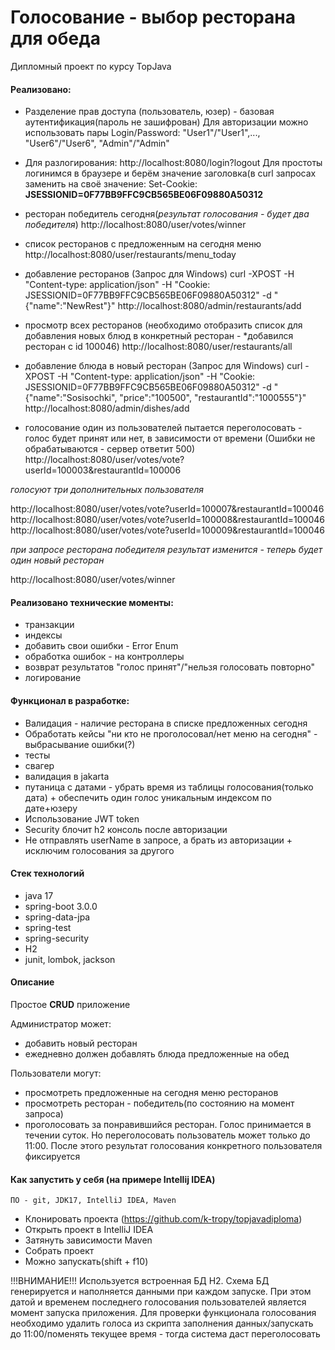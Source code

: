 # Голосование - выбор ресторана для обеда

Дипломный проект по курсу TopJava

#### Реализовано:
* Разделение прав доступа (пользователь, юзер) - базовая аутентификация(пароль не зашифрован)
Для авторизации можно использовать пары Login/Password:
"User1"/"User1",..., "User6"/"User6", "Admin"/"Admin"
* Для разлогирования:
http://localhost:8080/login?logout
Для простоты логинимся в браузере и берём значение заголовка(в curl запросах заменить на своё значение:
  Set-Cookie: **JSESSIONID=0F77BB9FFC9CB565BE06F09880A50312**

* ресторан победитель сегодня(*результат голосования - будет два победителя*) 
http://localhost:8080/user/votes/winner
* список ресторанов с предложенным на сегодня меню 
http://localhost:8080/user/restaurants/menu_today
* добавление ресторанов (Запрос для Windows) 
curl -XPOST -H "Content-type: application/json" -H "Cookie: JSESSIONID=0F77BB9FFC9CB565BE06F09880A50312" -d "{\"name\":\"NewRest\"}" http://localhost:8080/admin/restaurants/add
* просмотр всех ресторанов (необходимо отобразить список для добавления новых блюд в конкретный ресторан - *добавился ресторан с id 100046) 
http://localhost:8080/user/restaurants/all
* добавление блюда в новый ресторан (Запрос для Windows) 
curl -XPOST -H "Content-type: application/json" -H "Cookie: JSESSIONID=0F77BB9FFC9CB565BE06F09880A50312" -d "{\"name\":\"Sosisochki\", \"price\":\"100500\", \"restaurantId\":\"1000555\"}" http://localhost:8080/admin/dishes/add
* голосование один из пользователей пытается переголосовать - голос будет принят или нет, в зависимости от времени (Ошибки не обрабатываются - сервер ответит 500)
http://localhost:8080/user/votes/vote?userId=100003&restaurantId=100006

_голосуют три дополнительных пользователя_

http://localhost:8080/user/votes/vote?userId=100007&restaurantId=100046
http://localhost:8080/user/votes/vote?userId=100008&restaurantId=100046
http://localhost:8080/user/votes/vote?userId=100009&restaurantId=100046

_при запросе ресторана победителя результат изменится - теперь будет один новый ресторан_ 

http://localhost:8080/user/votes/winner

#### Реализовано технические моменты:
* транзакции
* индексы
* добавить свои ошибки - Error Enum
* обработка ошибок - на контроллеры
* возврат результатов "голос принят"/"нельзя голосовать повторно"
* логирование

#### Функционал в разработке:
* Валидация - наличие ресторана в списке предложенных сегодня
* Обработать кейсы "ни кто не проголосовал/нет меню на сегодня" - выбрасывание ошибки(?)
* тесты
* свагер
* валидация в jakarta
* путаница с датами - убрать время из таблицы голосования(только дата) + обеспечить один голос уникальным индексом по дате+юзеру
* Использование JWT token
* Security блочит h2 консоль после авторизации
* Не отправлять userName в запросе, а брать из авторизации + исключим голосования за другого

#### Стек технологий
* java 17
* spring-boot 3.0.0
* spring-data-jpa
* spring-test
* spring-security
* H2
* junit, lombok, jackson

#### Описание

Простое **CRUD** приложение 

Администратор может:
* добавить новый ресторан
* ежедневно должен добавлять блюда предложенные на обед

Пользователи могут:
* просмотреть предложенные на сегодня меню ресторанов
* просмотреть ресторан - победитель(по состоянию на момент запроса)
* проголосовать за понравившийся ресторан. Голос принимается в течении суток. Но переголосовать пользователь может только до 11:00. После этого результат голосования конкретного пользователя фиксируется

#### Как запустить у себя (на примере Intellij IDEA)
    ПО - git, JDK17, IntelliJ IDEA, Maven
* Клонировать проекта (https://github.com/k-tropy/topjavadiploma)
* Открыть проект в IntelliJ IDEA
* Затянуть зависимости Maven
* Собрать проект
* Можно запускать(shift + f10)

!!!ВНИМАНИЕ!!!
Используется встроенная БД H2. Схема БД генерируется и наполняется данными при каждом запуске. При этом датой и временем последнего голосования пользователей является момент запуска приложения. Для проверки функционала голосования необходимо удалить голоса из скрипта заполнения данных/запускать до 11:00/поменять текущее время - тогда система даст переголосовать
